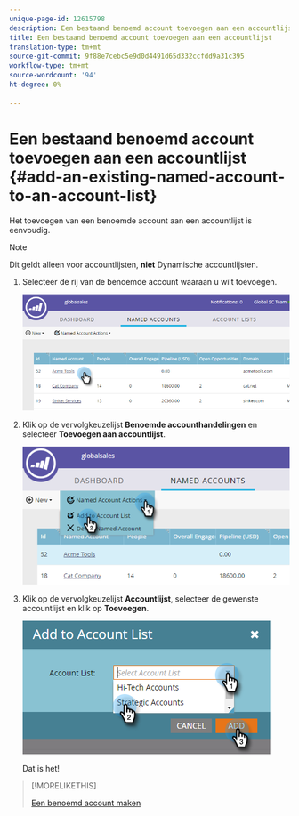 ```yaml
---
unique-page-id: 12615798
description: Een bestaand benoemd account toevoegen aan een accountlijst - Marketo Docs - Productdocumentatie
title: Een bestaand benoemd account toevoegen aan een accountlijst
translation-type: tm+mt
source-git-commit: 9f88e7cebc5e9d0d4491d65d332ccfdd9a31c395
workflow-type: tm+mt
source-wordcount: '94'
ht-degree: 0%

---
```



# Een bestaand benoemd account toevoegen aan een accountlijst {#add-an-existing-named-account-to-an-account-list}

Het toevoegen van een benoemde account aan een accountlijst is eenvoudig.

>[!NOTE]
>
>Dit geldt alleen voor accountlijsten, **niet** Dynamische accountlijsten.

1. Selecteer de rij van de benoemde account waaraan u wilt toevoegen.

   ![](assets/four-1.png)

1. Klik op de vervolgkeuzelijst **Benoemde accounthandelingen** en selecteer **Toevoegen aan accountlijst**.

   ![](assets/five-1.png)

1. Klik op de vervolgkeuzelijst **Accountlijst**, selecteer de gewenste accountlijst en klik op **Toevoegen**.

   ![](assets/six-1.png)

   Dat is het!

>[!MORELIKETHIS]
>
>[Een benoemd account maken](/help/marketo/product-docs/target-account-management/target/named-accounts/create-a-named-account.md)
